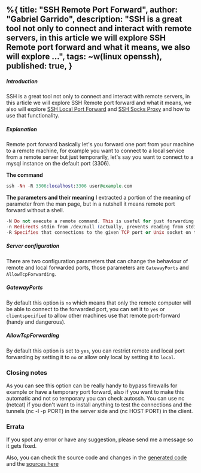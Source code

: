 %{
  title: "SSH Remote Port Forward",
  author: "Gabriel Garrido",
  description: "SSH is a great tool not only to connect and interact with remote servers, in this article we will explore SSH Remote port forward and what it means, we also will explore ...",
  tags: ~w(linux openssh),
  published: true,
}
---

##### **Introduction**
SSH is a great tool not only to connect and interact with remote servers, in this article we will explore SSH Remote port forward and what it means, we also will explore [SSH Local Port Forward](/blog/ssh_local_port_forward) and [SSH Socks Proxy](/blog/ssh_socks_proxy) and how to use that functionality.

##### **Explanation**
Remote port forward basically let's you forward one port from your machine to a remote machine, for example you want to connect to a local service from a remote server but just temporarily, let's say you want to connect to a mysql instance on the default port (3306).

**The command**
```elixir
ssh -Nn -R 3306:localhost:3306 user@example.com
```

**The parameters and their meaning**
I extracted a portion of the meaning of parameter from the man page, but in a nutshell it means remote port forward without a shell.
```elixir
-N Do not execute a remote command. This is useful for just forwarding ports.
-n Redirects stdin from /dev/null (actually, prevents reading from stdin). This must be used when ssh is run in the background.
-R Specifies that connections to the given TCP port or Unix socket on the remote (server) host are to be forwarded to the local side.
```

##### **Server configuration**
There are two configuration parameters that can change the behaviour of remote and local forwarded ports, those parameters are `GatewayPorts` and `AllowTcpForwarding`.

##### **GatewayPorts**
By default this option is `no` which means that only the remote computer will be able to connect to the forwarded port, you can set it to `yes` or `clientspecified` to allow other machines use that remote port-forward (handy and dangerous).

##### **AllowTcpForwarding**
By default this option is set to `yes`, you can restrict remote and local port forwarding by setting it to `no` or allow only local by setting it to `local`.

### **Closing notes**
As you can see this option can be really handy to bypass firewalls for example or have a temporary port forward, also if you want to make this automatic and not so temporary you can check autossh. You can use nc (netcat) if you don't want to install anything to test the connections and the tunnels (nc -l -p PORT) in the server side and (nc HOST PORT) in the client.

### Errata
If you spot any error or have any suggestion, please send me a message so it gets fixed.

Also, you can check the source code and changes in the [generated code](https://github.com/kainlite/kainlite.github.io) and the [sources here](https://github.com/kainlite/blog)
